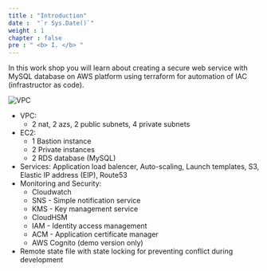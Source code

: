 ```yaml
---
title : "Introduction"
date :  "`r Sys.Date()`" 
weight : 1 
chapter : false
pre : " <b> I. </b> "
---
```

In this work shop you will learn about creating a secure web service with MySQL database on AWS platform using terraform for automation of IAC (infrastructor as code).

![VPC](/images/1.intro/ws1.png)
- VPC:
    * 2 nat, 2 azs, 2 public subnets, 4 private subnets
- EC2:
    * 1 Bastion instance
    * 2 Private instances
    * 2 RDS database (MySQL)
- Services: Application load balencer, Auto-scaling, Launch templates, S3, Elastic IP address (EIP), Route53
- Monitoring and Security: 
    * Cloudwatch
    * SNS - Simple notification service
    * KMS - Key management service
    * CloudHSM 
    * IAM - Identity access management 
    * ACM - Application certificate manager
    * AWS Cognito (demo version only)
- Remote state file with state locking for preventing conflict during development
